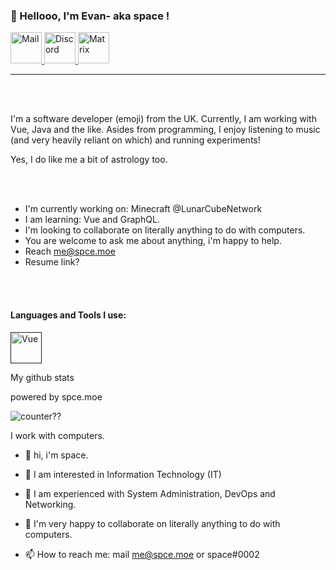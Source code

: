 ### 👋 Hellooo, I'm Evan- aka space !

<a href="mailto:me@spce.moe">
    <img alt="Mail" width="50px" src="https://external-content.duckduckgo.com/iu/?u=http%3A%2F%2Fcdn.onlinewebfonts.com%2Fsvg%2Fimg_571126.png&f=1&nofb=1">
</a>

<a href="mailto:me@spce.moe">
    <img alt="Discord" width="50px" src="hhttps://external-content.duckduckgo.com/iu/?u=http%3A%2F%2Ficons.iconarchive.com%2Ficons%2Fpapirus-team%2Fpapirus-apps%2F512%2Fdiscord-icon.png&f=1&nofb=1">
</a>

<a href="mailto:me@spce.moe">
    <img alt="Matrix" width="50px" src="https://matrix.org/images/matrix-logo.svg">
</a>

___
<br></br>

I'm a software developer (emoji) from the UK. Currently, I am working with Vue, Java and the like.
Asides from programming, I enjoy listening to music (and very heavily reliant on which) and running experiments!

Yes, I do like me a bit of astrology too.


<br></br>

- I'm currently working on: Minecraft @LunarCubeNetwork
- I am learning: Vue and GraphQL.
- I'm looking to collaborate on literally anything to do with computers.
- You are welcome to ask me about anything, i'm happy to help.
- Reach me@spce.moe
- Resume link?

<br></br>
#### Languages and Tools I use:
<a href="">
    <img alt="Vue" width="50px" src="https://external-content.duckduckgo.com/iu/?u=https%3A%2F%2Fdwglogo.com%2Fwp-content%2Fuploads%2F2017%2F09%2FVue_js_logo.png&f=1&nofb=1">
</a>

My github stats

powered by spce.moe

![counter??](https://count.getloli.com/get/@owospace?theme=rule34)

  I work with computers.
- 👋 hi, i'm space.

- 👀 I am interested in Information Technology (IT)
- 🌱 I am experienced with System Administration, DevOps and Networking.
- 💞️ I'm very happy to collaborate on literally anything to do with computers.

- 📫 How to reach me: mail me@spce.moe or space#0002



<!---
owospace/owospace is a ✨ special ✨ repository because its `README.md` (this file) appears on your GitHub profile.
You can click the Preview link to take a look at your changes.
--->
